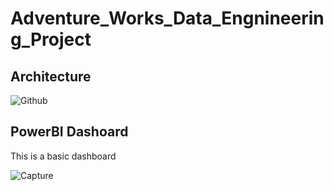 ﻿# Adventure_Works_Data_Engnineering_Project

## Architecture

![Github](https://github.com/user-attachments/assets/2514f1d1-e62a-4e52-a10f-cc855da74eef)

## PowerBI Dashoard
This is a basic dashboard

![Capture](https://github.com/user-attachments/assets/7b4d993c-4fc5-49d1-9f8a-09d080fc9c03)
